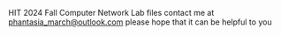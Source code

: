 HIT 2024 Fall Computer Network Lab files 
contact me at phantasia_march@outlook.com please
hope that it can be helpful to you
